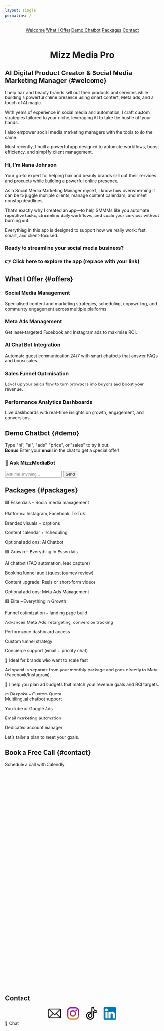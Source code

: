 ```yaml
---
layout: single
permalink: /
---
```



<header class="site-header">
  <nav>
  <a href="#welcome" class="nav-link">Welcome</a>
  <a href="#offers" class="nav-link">What I Offer</a>
  <a href="#demo" class="nav-link">Demo Chatbot</a>
  <a href="#packages" class="nav-link">Packages</a>
  <a href="#contact" class="nav-link">Contact</a>
</nav>

</header>

<h1 style="text-align: center;">Mizz Media Pro</h1>

## AI Digital Product Creator & Social Media Marketing Manager {#welcome}
I help hair and beauty brands sell out their products and services while building a powerful online presence using smart content, Meta ads, and a touch of AI magic.

With years of experience in social media and automation, I craft custom strategies tailored to your niche, leveraging AI to take the hustle off your hands.

I also empower social media marketing managers with the tools to do the same.

Most recently, I built a powerful app designed to automate workflows, boost efficiency, and simplify client management.

### Hi, I’m Nana Johnson
Your go-to expert for helping hair and beauty brands sell out their services and products while building a powerful online presence.

As a Social Media Marketing Manager myself, I know how overwhelming it can be to juggle multiple clients, manage content calendars, and meet nonstop deadlines.

That’s exactly why I created an app—to help SMMMs like you automate repetitive tasks, streamline daily workflows, and scale your services without burning out.

Everything in this app is designed to support how we really work: fast, smart, and client-focused.

### Ready to streamline your social media business?

### 👉 Click here to explore the app (replace with your link)

## What I Offer {#offers}

### Social Media Management

Specialised content and marketing strategies, scheduling, copywriting, and community engagement across multiple platforms.

### Meta Ads Management

Get laser-targeted Facebook and Instagram ads to maximise ROI.

### AI Chat Bot Integration

Automate guest communication 24/7 with smart chatbots that answer FAQs and boost sales.

### Sales Funnel Optimisation

Level up your sales flow to turn browsers into buyers and boost your revenue.

### Performance Analytics Dashboards

Live dashboards with real-time insights on growth, engagement, and conversions.


## Demo Chatbot {#demo}

Type "hi", "ai", "ads", "price", or "sales" to try it out.\
**Bonus** Enter your **email** in the chat to get a special offer!

  <div id="chatbot-container">
    <h3>💬 Ask MizzMediaBot</h3>
    <div id="chatlog"></div>
    <div id="input-area">
      <input id="userInput" type="text" placeholder="Ask me anything..." onkeydown="if(event.key==='Enter') sendMessage()" />
      <button id="sendBtn" onclick="sendMessage()">Send</button>
    </div>
  </div>

  <script>
    const chatlog = document.getElementById('chatlog');
    const userInput = document.getElementById('userInput');

    const responses = [
      { keywords: ['hi', 'hello'], reply: 'Hi there! Need help with content, ads or AI? 😊' },
      { keywords: ['ai', 'chatbot'], reply: 'I automate replies 24/7 using smart chatbots!' },
      { keywords: ['ads', 'meta'], reply: 'Meta Ads help you attract your dream clients.' },
      { keywords: ['price', 'cost'], reply: 'Packages start at £1,000/month. Ask for more!' },
      { keywords: ['sales'], reply: 'I help optimize funnels to boost conversions.' }
    ];

    function appendMessage(text, sender = 'bot') {
      const bubble = document.createElement('div');
      bubble.className = `chat-bubble ${sender}`;
      bubble.textContent = text;
      chatlog.appendChild(bubble);
      chatlog.scrollTop = chatlog.scrollHeight;
    }

    function sendMessage() {
      const input = userInput.value.trim();
      if (!input) return;

      appendMessage(input, 'user');
      userInput.value = '';

      const userText = input.toLowerCase();
      const emailRegex = /\S+@\S+\.\S+/;

      setTimeout(() => {
        let reply = "Try asking about AI, price, or ads!";

        if (emailRegex.test(userText)) {
          reply = "Thanks for sharing your email! I'll send you an exclusive offer now.";
        } else {
          for (const item of responses) {
            if (item.keywords.some(k => userText.includes(k))) {
              reply = item.reply;
              break;
            }
          }
        }
        appendMessage(reply, 'bot');
      }, 800);
    }
  </script>

## Packages {#packages}

🟦 Essentials – Social media management

Platforms: Instagram, Facebook, TikTok

Branded visuals + captions

Content calendar + scheduling

Optional add ons: AI Chatbot


🟪 Growth – Everything in Essentials

AI chatbot (FAQ automation, lead capture)

Booking funnel audit (guest journey review)

Content upgrade: Reels or short-form videos

Optional add ons: Meta Ads Management


🟥 Elite – Everything in Growth

Funnel optimization + landing page build

Advanced Meta Ads: retargeting, conversion tracking

Performance dashboard access

Custom funnel strategy

Concierge support (email + priority chat)

🎯 Ideal for brands who want to scale fast


Ad spend is separate from your monthly package and goes directly to Meta (Facebook/Instagram).

🧠 I help you plan ad budgets that match your revenue goals and ROI targets.


⚙️ Bespoke – Custom Quote
<br>
Multilingual chatbot support

YouTube or Google Ads

Email marketing automation

Dedicated account manager

Let’s tailor a plan to meet your goals.

## Book a Free Call {#contact}

Schedule a call with Calendly

  <div class="calendly-inline-widget" data-url="https://calendly.com/mizzmediapro" style="min-width:320px;height:700px;"></div>
  <script type="text/javascript" src="https://assets.calendly.com/assets/external/widget.js" async></script>
<h2>Contact</h2> 

  <div id="contact-icons" style="display: flex; justify-content: center; gap: 20px; align-items: center;">

<a href="mailto:connect@mizzmediapro.com" title="Email">
  <img src="/assets/images/email.png" alt="Email" style="height: 40px; width: auto;">
</a>

<a href="https://www.instagram.com/mizzmediapro" target="_blank" rel="noopener" title="Instagram">
  <img src="/assets/images/instagram.png" alt="Instagram" style="height: 40px; width: auto;">
</a>

<a href="https://www.tiktok.com/@mizzmedia" target="_blank" rel="noopener" title="TikTok">
  <img src="/assets/images/tiktok.png" alt="TikTok" style="height: 40px; width: auto;">
</a>

<a href="https://www.linkedin.com/in/nana-e-a-johnson-282522a6" target="_blank" rel="noopener" title="LinkedIn">
  <img src="/assets/images/linkedin.png" alt="LinkedIn" style="height: 40px; width: auto;">
</a>

  </div>

<!-- Floating Chatbot Icon -->

<div id="floating-chat" onclick="document.getElementById('demo').scrollIntoView({ behavior: 'smooth' });">
  💬 Chat
</div>



<script>
  document.querySelectorAll('.site-header nav a').forEach(link => {
    link.addEventListener('click', e => {
      e.preventDefault(); // stop default jump

      const targetId = link.getAttribute('href').substring(1);
      const target = document.getElementById(targetId);

      if (target) {
        target.scrollIntoView({ behavior: 'smooth' });
      }
    });
  });
</script>
